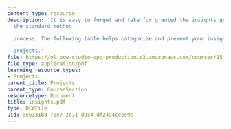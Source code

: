 ```yaml
---
content_type: resource
description: 'It is easy to forget and take for granted the insights generated in
  the standard method

  process. The following table helps categorize and present your insights from your

  projects.'
file: https://ol-ocw-studio-app-production.s3.amazonaws.com/courses/15-875-applications-of-system-dynamics-spring-2004/ae6331b370e72c71d954df2494ceee9e_insights.pdf
file_type: application/pdf
learning_resource_types:
- Projects
parent_title: Projects
parent_type: CourseSection
resourcetype: Document
title: insights.pdf
type: OCWFile
uid: ae6331b3-70e7-2c71-d954-df2494ceee9e
---
```

